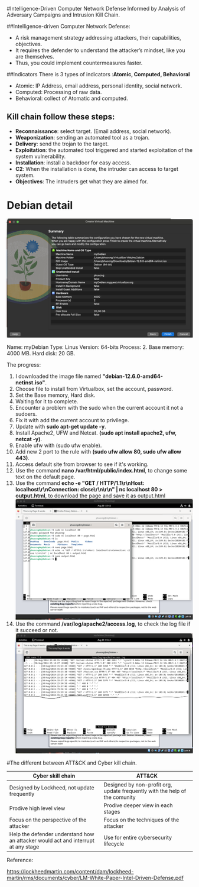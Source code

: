#Intelligence-Driven Computer Network Defense Informed by Analysis of Adversary Campaigns and Intrusion Kill Chain.

##Intelligence-driven Computer Network Defense:
- A risk management strategy addressing attackers, their capabilities, objectives.
- It requires the defender to understand the attacker’s mindset, like you are themselves.
- Thus, you could implement countermeasures faster.

##Indicators
There is 3 types of indicators :**Atomic, Computed, Behavioral**
- Atomic: IP Address, email address, personal identity, social network.
- Computed: Processing of raw data.
- Behavioral: collect of Atomatic and computed.

## Kill chain follow these steps:
- **Reconnaissance**: select target. (Email address, social network).
- **Weaponization**: sending an automated tool as a trojan.
- **Delivery**: send the trojan to the target.
- **Exploitation**: the automated tool triggered and started exploitation of the system vulnerability.
- **Installation**: install a backdoor for easy access.
- **C2**: When the installation is done, the intruder can access to target system.
- **Objectives**: The intruders get what they are aimed for.


# Debian detail

![Alt Virtual machine info](image/general-info.png)

Name: myDebian
Type: Linus
Version: 64-bits
Process: 2.
Base memory: 4000 MB.
Hard disk: 20 GB.

The progress:

1. I downloaded the image file named **"debian-12.6.0-amd64-netinst.iso"**.
2. Choose file to install from Virtualbox, set the account, password.
3. Set the Base memory, Hard disk.
4. Waiting for it to complete.
5. Encounter a problem with the sudo when the current account it not a sudoers.
6. Fix it with add the current account to privilege.
7. Update with **sudo apt-get update -y**.
8. Install Apache2, UFW and Netcat. **(sudo apt install apache2, ufw, netcat -y)**.
9. Enable ufw with (sudo ufw enable).
10. Add new 2 port to the rule with **(sudo ufw allow 80, sudo ufw allow 443)**.
11. Access default site from browser to see if it's working.
12. Use the command **nano /var/html/public/index.html**, to change some text on the default page.
13. Use the command **echo -e "GET / HTTP/1.1\r\nHost: localhost\r\nConnection: close\r\n\r\n" | nc localhost 80 > output.html**, to download the page and save it as output.html
![Alt Attempt download](image/attemp-download.png)
14. Use the command **/var/log/apache2/access.log**, to check the log file if it succeed or not.
![Alt Logfile](image/logfile.png)

#The different between ATT&CK and Cyber kill chain.

| Cyber skill chain  | ATT&CK |
| ------------- | ------------- |
| Designed by Lockheed, not update frequently | Designed by non-profit org, update frequently with the help of the comunity|
| Prodive high level view  | Prodive deeper view in each stages  |
| Focus on the perspective of the attacker  | Focus on the techniques of the attacker  |
| Help the defender understand how an attacker would act and interrupt at any stage  | Use for entire cybersecurity lifecycle  |

Reference: 

https://lockheedmartin.com/content/dam/lockheed-martin/rms/documents/cyber/LM-White-Paper-Intel-Driven-Defense.pdf
